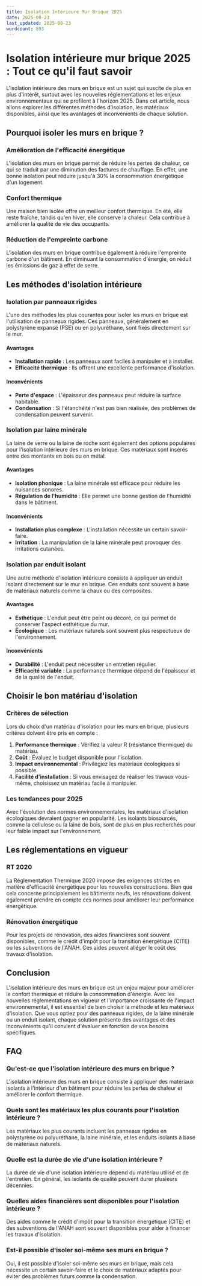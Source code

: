 ```yaml
---
title: Isolation Intérieure Mur Brique 2025
date: 2025-08-23
last_updated: 2025-08-23
wordcount: 893
---
```


# Isolation intérieure mur brique 2025 : Tout ce qu'il faut savoir

L'isolation intérieure des murs en brique est un sujet qui suscite de plus en plus d'intérêt, surtout avec les nouvelles réglementations et les enjeux environnementaux qui se profilent à l'horizon 2025. Dans cet article, nous allons explorer les différentes méthodes d'isolation, les matériaux disponibles, ainsi que les avantages et inconvénients de chaque solution.

## Pourquoi isoler les murs en brique ?

### Amélioration de l'efficacité énergétique

L'isolation des murs en brique permet de réduire les pertes de chaleur, ce qui se traduit par une diminution des factures de chauffage. En effet, une bonne isolation peut réduire jusqu'à 30% la consommation énergétique d'un logement.

### Confort thermique

Une maison bien isolée offre un meilleur confort thermique. En été, elle reste fraîche, tandis qu'en hiver, elle conserve la chaleur. Cela contribue à améliorer la qualité de vie des occupants.

### Réduction de l'empreinte carbone

L'isolation des murs en brique contribue également à réduire l'empreinte carbone d'un bâtiment. En diminuant la consommation d'énergie, on réduit les émissions de gaz à effet de serre.

## Les méthodes d'isolation intérieure

### Isolation par panneaux rigides

L'une des méthodes les plus courantes pour isoler les murs en brique est l'utilisation de panneaux rigides. Ces panneaux, généralement en polystyrène expansé (PSE) ou en polyuréthane, sont fixés directement sur le mur.

#### Avantages

- **Installation rapide** : Les panneaux sont faciles à manipuler et à installer.
- **Efficacité thermique** : Ils offrent une excellente performance d'isolation.

#### Inconvénients

- **Perte d'espace** : L'épaisseur des panneaux peut réduire la surface habitable.
- **Condensation** : Si l'étanchéité n'est pas bien réalisée, des problèmes de condensation peuvent survenir.

### Isolation par laine minérale

La laine de verre ou la laine de roche sont également des options populaires pour l'isolation intérieure des murs en brique. Ces matériaux sont insérés entre des montants en bois ou en métal.

#### Avantages

- **Isolation phonique** : La laine minérale est efficace pour réduire les nuisances sonores.
- **Régulation de l'humidité** : Elle permet une bonne gestion de l'humidité dans le bâtiment.

#### Inconvénients

- **Installation plus complexe** : L'installation nécessite un certain savoir-faire.
- **Irritation** : La manipulation de la laine minérale peut provoquer des irritations cutanées.

### Isolation par enduit isolant

Une autre méthode d'isolation intérieure consiste à appliquer un enduit isolant directement sur le mur en brique. Ces enduits sont souvent à base de matériaux naturels comme la chaux ou des composites.

#### Avantages

- **Esthétique** : L'enduit peut être peint ou décoré, ce qui permet de conserver l'aspect esthétique du mur.
- **Écologique** : Les matériaux naturels sont souvent plus respectueux de l'environnement.

#### Inconvénients

- **Durabilité** : L'enduit peut nécessiter un entretien régulier.
- **Efficacité variable** : La performance thermique dépend de l'épaisseur et de la qualité de l'enduit.

## Choisir le bon matériau d'isolation

### Critères de sélection

Lors du choix d'un matériau d'isolation pour les murs en brique, plusieurs critères doivent être pris en compte :

1. **Performance thermique** : Vérifiez la valeur R (résistance thermique) du matériau.
2. **Coût** : Évaluez le budget disponible pour l'isolation.
3. **Impact environnemental** : Privilégiez les matériaux écologiques si possible.
4. **Facilité d'installation** : Si vous envisagez de réaliser les travaux vous-même, choisissez un matériau facile à manipuler.

### Les tendances pour 2025

Avec l'évolution des normes environnementales, les matériaux d'isolation écologiques devraient gagner en popularité. Les isolants biosourcés, comme la cellulose ou la laine de bois, sont de plus en plus recherchés pour leur faible impact sur l'environnement.

## Les réglementations en vigueur

### RT 2020

La Réglementation Thermique 2020 impose des exigences strictes en matière d'efficacité énergétique pour les nouvelles constructions. Bien que cela concerne principalement les bâtiments neufs, les rénovations doivent également prendre en compte ces normes pour améliorer leur performance énergétique.

### Rénovation énergétique

Pour les projets de rénovation, des aides financières sont souvent disponibles, comme le crédit d'impôt pour la transition énergétique (CITE) ou les subventions de l'ANAH. Ces aides peuvent alléger le coût des travaux d'isolation.

## Conclusion

L'isolation intérieure des murs en brique est un enjeu majeur pour améliorer le confort thermique et réduire la consommation d'énergie. Avec les nouvelles réglementations en vigueur et l'importance croissante de l'impact environnemental, il est essentiel de bien choisir la méthode et les matériaux d'isolation. Que vous optiez pour des panneaux rigides, de la laine minérale ou un enduit isolant, chaque solution présente des avantages et des inconvénients qu'il convient d'évaluer en fonction de vos besoins spécifiques.

## FAQ

### Qu'est-ce que l'isolation intérieure des murs en brique ?

L'isolation intérieure des murs en brique consiste à appliquer des matériaux isolants à l'intérieur d'un bâtiment pour réduire les pertes de chaleur et améliorer le confort thermique.

### Quels sont les matériaux les plus courants pour l'isolation intérieure ?

Les matériaux les plus courants incluent les panneaux rigides en polystyrène ou polyuréthane, la laine minérale, et les enduits isolants à base de matériaux naturels.

### Quelle est la durée de vie d'une isolation intérieure ?

La durée de vie d'une isolation intérieure dépend du matériau utilisé et de l'entretien. En général, les isolants de qualité peuvent durer plusieurs décennies.

### Quelles aides financières sont disponibles pour l'isolation intérieure ?

Des aides comme le crédit d'impôt pour la transition énergétique (CITE) et des subventions de l'ANAH sont souvent disponibles pour aider à financer les travaux d'isolation.

### Est-il possible d'isoler soi-même ses murs en brique ?

Oui, il est possible d'isoler soi-même ses murs en brique, mais cela nécessite un certain savoir-faire et le choix de matériaux adaptés pour éviter des problèmes futurs comme la condensation.